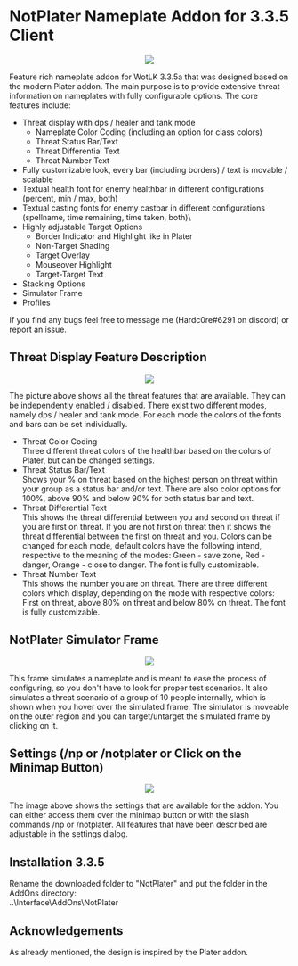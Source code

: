 # NotPlater Nameplate Addon for 3.3.5 Client

<p align="center">
  <img src="/images/demo.png">
</p>

Feature rich nameplate addon for WotLK 3.3.5a that was designed based on the modern Plater addon. The main purpose is to provide extensive threat information on nameplates with fully configurable options. The core features include:
- Threat display with dps / healer and tank mode 
    - Nameplate Color Coding (including an option for class colors)
    - Threat Status Bar/Text
    - Threat Differential Text 
    - Threat Number Text
- Fully customizable look, every bar (including borders) / text is movable / scalable
- Textual health font for enemy healthbar in different configurations (percent, min / max, both)
- Textual casting fonts for enemy castbar in different configurations (spellname, time remaining, time taken, both)\
- Highly adjustable Target Options
    - Border Indicator and Highlight like in Plater
    - Non-Target Shading
    - Target Overlay
    - Mouseover Highlight
    - Target-Target Text
- Stacking Options
- Simulator Frame
- Profiles

If you find any bugs feel free to message me (Hardc0re#6291 on discord) or report an issue.

## Threat Display Feature Description

<p align="center">
  <img src="/images/demo4.png">
</p>

The picture above shows all the threat features that are available. They can be independently enabled / disabled. There exist two different modes, namely dps / healer and tank mode. For each mode the colors of the fonts and bars can be set individually.
- Threat Color Coding\
  Three different threat colors of the healthbar based on the colors of Plater, but can be changed settings.
- Threat Status Bar/Text\
  Shows your % on threat based on the highest person on threat within your group as a status bar and/or text. There are also color options for 100%, above 90% and below 90% for both status bar and text.
- Threat Differential Text\
  This shows the threat differential between you and second on threat if you are first on threat. If you are not first on threat then it shows the threat differential between the first on threat and you. Colors can be changed for each mode, default colors have the following intend, respective to the meaning of the modes: Green - save zone, Red - danger, Orange - close to danger. The font is fully customizable.
- Threat Number Text\
  This shows the number you are on threat. There are three different colors which display, depending on the mode with respective colors: First on threat, above 80% on threat and below 80% on threat. The font is fully customizable.

## NotPlater Simulator Frame

<p align="center">
  <img src="/images/notplater_simulator_frame.gif">
</p>

This frame simulates a nameplate and is meant to ease the process of configuring, so you don't have to look for proper test scenarios. It also simulates a threat scenario of a group of 10 people internally, which is shown when you hover over the simulated frame. The simulator is moveable on the outer region and you can target/untarget the simulated frame by clicking on it.

## Settings (/np or /notplater or Click on the Minimap Button)

<p align="center">
  <img src="/images/demo_settings.png">
</p>

The image above shows the settings that are available for the addon. You can either access them over the minimap button or with the slash commands /np or /notplater. All features that have been described are adjustable in the settings dialog.

## Installation 3.3.5

Rename the downloaded folder to "NotPlater" and put the folder in the AddOns directory:\
..\Interface\AddOns\NotPlater

## Acknowledgements

As already mentioned, the design is inspired by the Plater addon.
